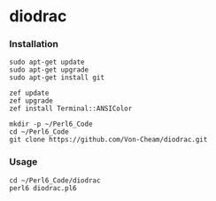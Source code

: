 # diodrac

### Installation

```ShellSession
sudo apt-get update
sudo apt-get upgrade
sudo apt-get install git

zef update
zef upgrade
zef install Terminal::ANSIColor

mkdir -p ~/Perl6_Code
cd ~/Perl6_Code
git clone https://github.com/Von-Cheam/diodrac.git
```
### Usage
```ShellSession
cd ~/Perl6_Code/diodrac
perl6 diodrac.pl6
```
